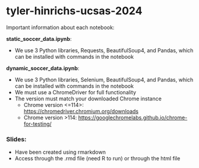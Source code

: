 # tyler-hinrichs-ucsas-2024
Important information about each notebook:

**static_soccer_data.ipynb**:
- We use 3 Python libraries, Requests, BeautifulSoup4, and Pandas, which can be installed with commands in the notebook

**dynamic_soccer_data.ipynb**:
- We use 3 Python libraries, Selenium, BeautifulSoup4, and Pandas, which can be installed with commands in the notebook
- We must use a ChromeDriver for full functionality
- The version must match your downloaded Chrome instance
  - Chrome version <=114>: https://chromedriver.chromium.org/downloads
  - Chrome version >114: https://googlechromelabs.github.io/chrome-for-testing/

### Slides:
- Have been created using rmarkdown
- Access through the .rmd file (need R to run) or through the html file
